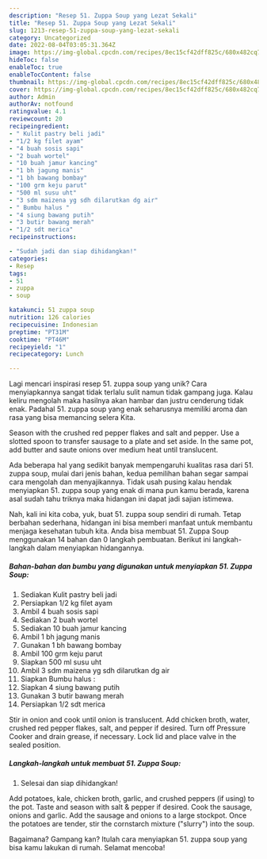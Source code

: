 ```yaml
---
description: "Resep 51. Zuppa Soup yang Lezat Sekali"
title: "Resep 51. Zuppa Soup yang Lezat Sekali"
slug: 1213-resep-51-zuppa-soup-yang-lezat-sekali
category: Uncategorized
date: 2022-08-04T03:05:31.364Z
image: https://img-global.cpcdn.com/recipes/8ec15cf42dff825c/680x482cq70/51-zuppa-soup-foto-resep-utama.jpg
hideToc: false
enableToc: true
enableTocContent: false
thumbnail: https://img-global.cpcdn.com/recipes/8ec15cf42dff825c/680x482cq70/51-zuppa-soup-foto-resep-utama.jpg
cover: https://img-global.cpcdn.com/recipes/8ec15cf42dff825c/680x482cq70/51-zuppa-soup-foto-resep-utama.jpg
author: Admin
authorAv: notfound
ratingvalue: 4.1
reviewcount: 20
recipeingredient:
- " Kulit pastry beli jadi"
- "1/2 kg filet ayam"
- "4 buah sosis sapi"
- "2 buah wortel"
- "10 buah jamur kancing"
- "1 bh jagung manis"
- "1 bh bawang bombay"
- "100 grm keju parut"
- "500 ml susu uht"
- "3 sdm maizena yg sdh dilarutkan dg air"
- " Bumbu halus "
- "4 siung bawang putih"
- "3 butir bawang merah"
- "1/2 sdt merica"
recipeinstructions:

- "Sudah jadi dan siap dihidangkan!"
categories:
- Resep
tags:
- 51
- zuppa
- soup

katakunci: 51 zuppa soup 
nutrition: 126 calories
recipecuisine: Indonesian
preptime: "PT31M"
cooktime: "PT46M"
recipeyield: "1"
recipecategory: Lunch

---
```





Lagi mencari inspirasi resep 51. zuppa soup yang unik? Cara menyiapkannya sangat tidak terlalu sulit namun tidak gampang juga. Kalau keliru mengolah maka hasilnya akan hambar dan justru cenderung tidak enak. Padahal 51. zuppa soup yang enak seharusnya memiliki aroma dan rasa yang bisa memancing selera Kita.





Season with the crushed red pepper flakes and salt and pepper. Use a slotted spoon to transfer sausage to a plate and set aside. In the same pot, add butter and saute onions over medium heat until translucent.

Ada beberapa hal yang sedikit banyak mempengaruhi kualitas rasa dari 51. zuppa soup, mulai dari jenis bahan, kedua pemilihan bahan segar sampai cara mengolah dan menyajikannya. Tidak usah pusing kalau hendak menyiapkan 51. zuppa soup yang enak di mana pun kamu berada, karena asal sudah tahu triknya maka hidangan ini dapat jadi sajian istimewa.






Nah, kali ini kita coba, yuk, buat 51. zuppa soup sendiri di rumah. Tetap berbahan sederhana, hidangan ini bisa memberi manfaat untuk membantu menjaga kesehatan tubuh kita. Anda bisa membuat 51. Zuppa Soup menggunakan 14 bahan dan 0 langkah pembuatan. Berikut ini langkah-langkah dalam menyiapkan hidangannya.

<!--inarticleads1-->

##### Bahan-bahan dan bumbu yang digunakan untuk menyiapkan 51. Zuppa Soup:

1. Sediakan  Kulit pastry beli jadi
1. Persiapkan 1/2 kg filet ayam
1. Ambil 4 buah sosis sapi
1. Sediakan 2 buah wortel
1. Sediakan 10 buah jamur kancing
1. Ambil 1 bh jagung manis
1. Gunakan 1 bh bawang bombay
1. Ambil 100 grm keju parut
1. Siapkan 500 ml susu uht
1. Ambil 3 sdm maizena yg sdh dilarutkan dg air
1. Siapkan  Bumbu halus :
1. Siapkan 4 siung bawang putih
1. Gunakan 3 butir bawang merah
1. Persiapkan 1/2 sdt merica


Stir in onion and cook until onion is translucent. Add chicken broth, water, crushed red pepper flakes, salt, and pepper if desired. Turn off Pressure Cooker and drain grease, if necessary. Lock lid and place valve in the sealed position. 

<!--inarticleads2-->

##### Langkah-langkah untuk membuat 51. Zuppa Soup:


1. Selesai dan siap dihidangkan!

Add potatoes, kale, chicken broth, garlic, and crushed peppers (if using) to the pot. Taste and season with salt &amp; pepper if desired. Cook the sausage, onions and garlic. Add the sausage and onions to a large stockpot. Once the potatoes are tender, stir the cornstarch mixture (&#34;slurry&#34;) into the soup. 

Bagaimana? Gampang kan? Itulah cara menyiapkan 51. zuppa soup yang bisa kamu lakukan di rumah. Selamat mencoba!

